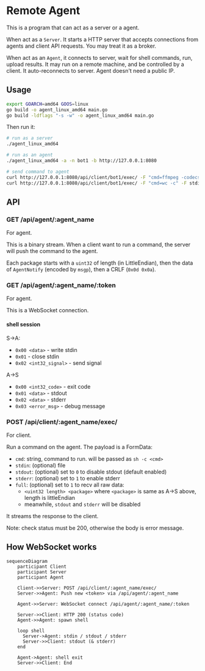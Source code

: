 # Remote Agent


This is a program that can act as a server or a agent.

When act as a `Server`. It starts a HTTP server that accepts connections from agents and client API requests. 
You may treat it as a broker.

When act as an `Agent`, it connects to server, wait for shell commands, run, upload results. It may run on a remote machine, and be controlled by a client.
It auto-reconnects to server. Agent doesn't need a public IP.

## Usage

```sh
export GOARCH=amd64 GOOS=linux
go build -o agent_linux_amd64 main.go
go build -ldflags "-s -w" -o agent_linux_amd64 main.go
```

Then run it:

```sh
# run as a server
./agent_linux_amd64 

# run as an agent
./agent_linux_amd64 -a -n bot1 -b http://127.0.0.1:8080

# send command to agent
curl http://127.0.0.1:8080/api/client/bot1/exec/ -F "cmd=ffmpeg -codecs" -F stderr=1
curl http://127.0.0.1:8080/api/client/bot1/exec/ -F "cmd=wc -c" -F stdin=@file.bin 
```

## API

### GET /api/agent/:agent_name

For agent.

This is a binary stream. When a client want to run a command, the server will push the command to the agent.

Each package starts with a `uint32` of length (in LittleEndian), then the data of `AgentNotify` (encoded by `msgp`), then a CRLF (`0x0d 0x0a`).

### GET /api/agent/:agent_name/:token

For agent.

This is a WebSocket connection.

#### shell session

S->A:

- `0x00 <data>` - write stdin
- `0x01` - close stdin
- `0x02 <int32_signal>` - send signal

A->S

- `0x00 <int32_code>` - exit code
- `0x01 <data>` - stdout
- `0x02 <data>` - stderr
- `0x03 <error_msg>` - debug message

### POST /api/client/:agent_name/exec/

For client.

Run a command on the agent. The payload is a FormData:

- `cmd`: string, command to run. will be passed as `sh -c <cmd>`
- `stdin`: (optional) file
- `stdout`: (optional) set to `0` to disable stdout (default enabled)
- `stderr`: (optional) set to `1` to enable stderr
- `full`: (optional) set to `1` to recv all raw data:
  - `<uint32 length> <package>` where `<package>` is same as A->S above, length is littleEndian
  - meanwhile, `stdout` and `stderr` will be disabled

It streams the response to the client.

Note: check status must be 200, otherwise the body is error message.

## How WebSocket works

```mermaid
sequenceDiagram
    participant Client
    participant Server
    participant Agent

    Client->>Server: POST /api/client/:agent_name/exec/
    Server->>Agent: Push new <token> via /api/agent/:agent_name

    Agent->>Server: WebSocket connect /api/agent/:agent_name/:token

    Server->>Client: HTTP 200 (status code)
    Agent->>Agent: spawn shell

    loop shell
      Server->Agent: stdin / stdout / stderr
      Server->>Client: stdout (& stderr)
    end

    Agent->Agent: shell exit
    Server->>Client: End
```
